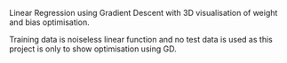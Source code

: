 Linear Regression using Gradient Descent with 3D visualisation of weight and bias optimisation.

Training data is noiseless linear function and no test data is used as this project is only to show optimisation using GD.
